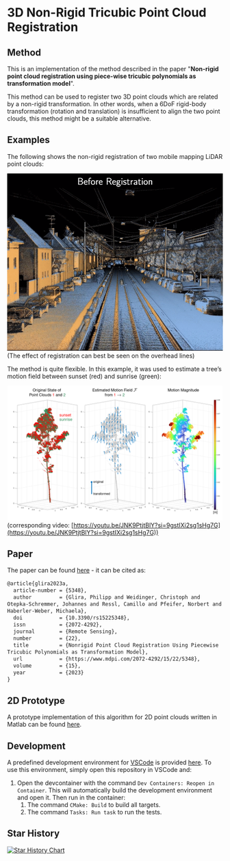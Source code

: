 # 3D Non-Rigid Tricubic Point Cloud Registration

## Method

This is an implementation of the method described in the paper "**Non-rigid point cloud registration using piece-wise tricubic polynomials as transformation model**".

This method can be used to register two 3D point clouds which are related by a non-rigid transformation. In other words, when a 6DoF rigid-body transformation (rotation and translation) is insufficient to align the two point clouds, this method might be a suitable alternative.

## Examples

The following shows the non-rigid registration of two mobile mapping LiDAR point clouds:

![Non-rigid registration of two mobile mapping LiDAR point clouds](docs/demo-city.gif)
(The effect of registration can best be seen on the overhead lines)

The method is quite flexible. In this example, it was used to estimate a tree’s motion field between sunset (red) and sunrise (green):

![Non-rigid registration of two terrestrial LiDAR point clouds of a tree](docs/demo-tls-tree.png)
(corresponding video: [https://youtu.be/JNK9PtjtBlY?si=9gstIXi2sg1sHg7G](https://youtu.be/JNK9PtjtBlY?si=9gstIXi2sg1sHg7G))

## Paper

The paper can be found [here](https://www.mdpi.com/2072-4292/15/22/5348) - it can be cited as:

```
@article{glira2023a,
  article-number = {5348},
  author         = {Glira, Philipp and Weidinger, Christoph and Otepka-Schremmer, Johannes and Ressl, Camillo and Pfeifer, Norbert and Haberler-Weber, Michaela},
  doi            = {10.3390/rs15225348},
  issn           = {2072-4292},
  journal        = {Remote Sensing},
  number         = {22},
  title          = {Nonrigid Point Cloud Registration Using Piecewise Tricubic Polynomials as Transformation Model},
  url            = {https://www.mdpi.com/2072-4292/15/22/5348},
  volume         = {15},
  year           = {2023}
}
```

## 2D Prototype

A prototype implementation of this algorithm for 2D point clouds written in Matlab can be found [here](https://github.com/AIT-Assistive-Autonomous-Systems/2D_nonrigid_tricubic_pointcloud_registration).

## Development

A predefined development environment for [VSCode](https://code.visualstudio.com) is provided [here](.devcontainer/). To use this environment, simply open this repository in VSCode and:
1. Open the devcontainer with the command ``Dev Containers: Reopen in Container``. This will automatically build the development environment and open it. Then run in the container:
	1. The command ``CMake: Build`` to build all targets.
	2. The command ``Tasks: Run task`` to run the tests.

## Star History

[![Star History Chart](https://api.star-history.com/svg?repos=AIT-Assistive-Autonomous-Systems/3D_nonrigid_tricubic_pointcloud_registration&type=Date)](https://www.star-history.com/#AIT-Assistive-Autonomous-Systems/3D_nonrigid_tricubic_pointcloud_registration&Date)
